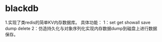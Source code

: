 # blackdb
1.实现了类redis的简单KV内存数据库。
具体功能：
1：set get showall save dump delete
2：仿造持久化与对象序列化实现内存数据dump到磁盘上进行数据保存。
